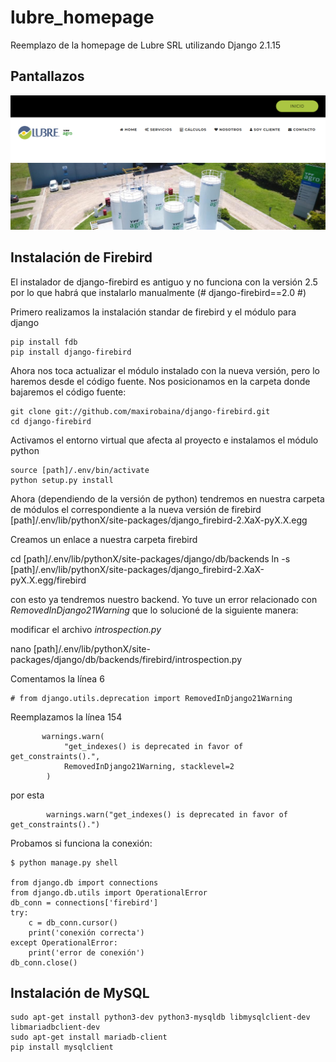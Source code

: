 # lubre_homepage

Reemplazo de la homepage de Lubre SRL utilizando Django 2.1.15


## Pantallazos

![Home Page](pantalla.png)


## Instalación de Firebird

El instalador de django-firebird es antiguo y no funciona con la versión 2.5 por lo que habrá que instalarlo manualmente (# django-firebird==2.0 #)

Primero realizamos la instalación standar de firebird y el módulo para django
```
pip install fdb
pip install django-firebird
```

Ahora nos toca actualizar el módulo instalado con la nueva versión, pero lo haremos desde el código fuente. 
Nos posicionamos en la carpeta donde bajaremos el código fuente: 
```
git clone git://github.com/maxirobaina/django-firebird.git
cd django-firebird
```

Activamos el entorno virtual que afecta al proyecto e instalamos el módulo python
```
source [path]/.env/bin/activate
python setup.py install
```

Ahora (dependiendo de la versión de python) tendremos en nuestra carpeta de módulos el correspondiente a la nueva versión de firebird
[path]/.env/lib/pythonX/site-packages/django_firebird-2.XaX-pyX.X.egg

Creamos un enlace a nuestra carpeta firebird

cd [path]/.env/lib/pythonX/site-packages/django/db/backends
ln -s [path]/.env/lib/pythonX/site-packages/django_firebird-2.XaX-pyX.X.egg/firebird

con esto ya tendremos nuestro backend. Yo tuve un error relacionado con _RemovedInDjango21Warning_ que lo solucioné de la siguiente manera:

modificar el archivo _introspection.py_

nano [path]/.env/lib/pythonX/site-packages/django/db/backends/firebird/introspection.py

Comentamos la línea 6
```
# from django.utils.deprecation import RemovedInDjango21Warning
```

Reemplazamos la línea 154
```
       warnings.warn(
            "get_indexes() is deprecated in favor of get_constraints().",
            RemovedInDjango21Warning, stacklevel=2
        )
```

por esta
```
        warnings.warn("get_indexes() is deprecated in favor of get_constraints().")
```


Probamos si funciona la conexión:
```
$ python manage.py shell

from django.db import connections
from django.db.utils import OperationalError
db_conn = connections['firebird']
try:
    c = db_conn.cursor()
    print('conexión correcta')
except OperationalError:
    print('error de conexión')
db_conn.close()
```


## Instalación de MySQL
```
sudo apt-get install python3-dev python3-mysqldb libmysqlclient-dev libmariadbclient-dev
sudo apt-get install mariadb-client
pip install mysqlclient
```